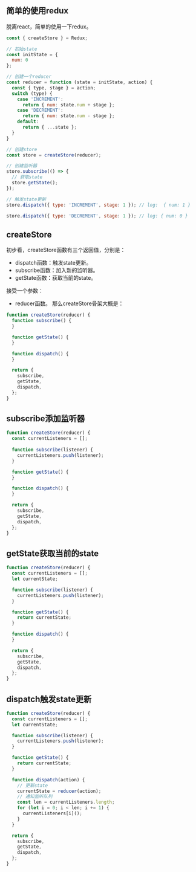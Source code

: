 ## 简单的使用redux
脱离react，简单的使用一下redux。
```javascript
const { createStore } = Redux;

// 初始state
const initState = {
  num: 0
};

// 创建一个reducer
const reducer = function (state = initState, action) {
  const { type, stage } = action;
  switch (type) {
    case 'INCREMENT':
      return { num: state.num + stage };
    case 'DECREMENT':
      return { num: state.num - stage };
    default:
      return { ...state };
  }
}

// 创建store
const store = createStore(reducer);

// 创建监听器
store.subscribe(() => {
  // 获取state
  store.getState();
});

// 触发state更新
store.dispatch({ type: 'INCREMENT', stage: 1 }); // log:  { num: 1 }

store.dispatch({ type: 'DECREMENT', stage: 1 }); // log: { num: 0 }
```

## createStore
初步看，createStore函数有三个返回值，分别是：
* dispatch函数：触发state更新。
* subscribe函数：加入新的监听器。
* getState函数：获取当前的state。

接受一个参数：
* reducer函数。
那么createStore骨架大概是：
```javascript
function createStore(reducer) {
  function subscribe() {
  }

  function getState() {
  }

  function dispatch() {
  }

  return {
    subscribe,
    getState,
    dispatch,
  };
}
```

## subscribe添加监听器
```javascript
function createStore(reducer) {
  const currentListeners = [];
  
  function subscribe(listener) {
    currentListeners.push(listener);
  }

  function getState() {
  }

  function dispatch() {
  }

  return {
    subscribe,
    getState,
    dispatch,
  };
}
```

## getState获取当前的state
```javascript
function createStore(reducer) {
  const currentListeners = [];
  let currentState;

  function subscribe(listener) {
    currentListeners.push(listener);
  }

  function getState() {
    return currentState;
  }

  function dispatch() {
  }

  return {
    subscribe,
    getState,
    dispatch,
  };
}
```

## dispatch触发state更新
```javascript
function createStore(reducer) {
  const currentListeners = [];
  let currentState;

  function subscribe(listener) {
    currentListeners.push(listener);
  }

  function getState() {
    return currentState;
  }

  function dispatch(action) {
    // 更新state
    currentState = reducer(action);
    // 通知监听队列
    const len = currentListeners.length;
    for (let i = 0; i < len; i += 1) {
      currentListeners[i]();
    }
  }

  return {
    subscribe,
    getState,
    dispatch,
  };
}
```